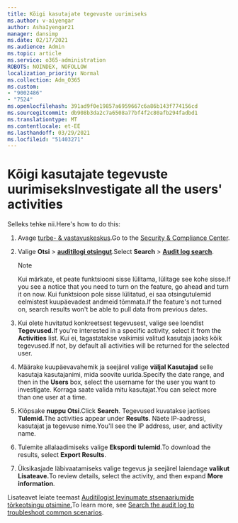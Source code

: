 ```yaml
---
title: Kõigi kasutajate tegevuste uurimiseks
ms.author: v-aiyengar
author: AshaIyengar21
manager: dansimp
ms.date: 02/17/2021
ms.audience: Admin
ms.topic: article
ms.service: o365-administration
ROBOTS: NOINDEX, NOFOLLOW
localization_priority: Normal
ms.collection: Adm_O365
ms.custom:
- "9002486"
- "7524"
ms.openlocfilehash: 391ad9f0e19857a6959667c6a86b143f774156cd
ms.sourcegitcommit: db908b3da2c7a6508a77bf4f2c80afb294fadbd1
ms.translationtype: MT
ms.contentlocale: et-EE
ms.lasthandoff: 03/29/2021
ms.locfileid: "51403271"
---
```

# <a name="investigate-all-the-users-activities"></a><span data-ttu-id="2a5d3-102">Kõigi kasutajate tegevuste uurimiseks</span><span class="sxs-lookup"><span data-stu-id="2a5d3-102">Investigate all the users' activities</span></span>

<span data-ttu-id="2a5d3-103">Selleks tehke nii.</span><span class="sxs-lookup"><span data-stu-id="2a5d3-103">Here's how to do this:</span></span>

1. <span data-ttu-id="2a5d3-104">Avage [turbe- & vastavuskeskus](https://go.microsoft.com/fwlink/p/?linkid=2077143).</span><span class="sxs-lookup"><span data-stu-id="2a5d3-104">Go to the [Security & Compliance Center](https://go.microsoft.com/fwlink/p/?linkid=2077143).</span></span>
1. <span data-ttu-id="2a5d3-105">Valige **Otsi**  >  **[auditilogi otsingut](https://go.microsoft.com/fwlink/?linkid=2103759)**.</span><span class="sxs-lookup"><span data-stu-id="2a5d3-105">Select **Search** > **[Audit log search](https://go.microsoft.com/fwlink/?linkid=2103759)**.</span></span>
    > [!NOTE]
    > <span data-ttu-id="2a5d3-106">Kui märkate, et peate funktsiooni sisse lülitama, lülitage see kohe sisse.</span><span class="sxs-lookup"><span data-stu-id="2a5d3-106">If you see a notice that you need to turn on the feature, go ahead and turn it on now.</span></span> <span data-ttu-id="2a5d3-107">Kui funktsioon pole sisse lülitatud, ei saa otsingutulemid eelmistest kuupäevadest andmeid tõmmata.</span><span class="sxs-lookup"><span data-stu-id="2a5d3-107">If the feature's not turned on, search results won't be able to pull data from previous dates.</span></span>

1. <span data-ttu-id="2a5d3-108">Kui olete huvitatud konkreetsest tegevusest, valige see loendist **Tegevused.**</span><span class="sxs-lookup"><span data-stu-id="2a5d3-108">If you're interested in a specific activity, select it from the **Activities** list.</span></span> <span data-ttu-id="2a5d3-109">Kui ei, tagastatakse vaikimisi valitud kasutaja jaoks kõik tegevused.</span><span class="sxs-lookup"><span data-stu-id="2a5d3-109">If not, by default all activities will be returned for the selected user.</span></span>
1. <span data-ttu-id="2a5d3-110">Määrake kuupäevavahemik ja seejärel valige **väljal Kasutajad** selle kasutaja kasutajanimi, mida soovite uurida.</span><span class="sxs-lookup"><span data-stu-id="2a5d3-110">Specify the date range, and then in the **Users** box, select the username for the user you want to investigate.</span></span> <span data-ttu-id="2a5d3-111">Korraga saate valida mitu kasutajat.</span><span class="sxs-lookup"><span data-stu-id="2a5d3-111">You can select more than one user at a time.</span></span>
1. <span data-ttu-id="2a5d3-112">Klõpsake **nuppu Otsi**.</span><span class="sxs-lookup"><span data-stu-id="2a5d3-112">Click **Search**.</span></span> <span data-ttu-id="2a5d3-113">Tegevused kuvatakse jaotises **Tulemid.**</span><span class="sxs-lookup"><span data-stu-id="2a5d3-113">The activities appear under **Results**.</span></span> <span data-ttu-id="2a5d3-114">Näete IP-aadressi, kasutajat ja tegevuse nime.</span><span class="sxs-lookup"><span data-stu-id="2a5d3-114">You'll see the IP address, user, and activity name.</span></span>
1. <span data-ttu-id="2a5d3-115">Tulemite allalaadimiseks valige **Ekspordi tulemid**.</span><span class="sxs-lookup"><span data-stu-id="2a5d3-115">To download the results, select **Export Results**.</span></span>
1. <span data-ttu-id="2a5d3-116">Üksikasjade läbivaatamiseks valige tegevus ja seejärel laiendage **valikut Lisateave.**</span><span class="sxs-lookup"><span data-stu-id="2a5d3-116">To review details, select the activity, and then expand **More information**.</span></span>

<span data-ttu-id="2a5d3-117">Lisateavet leiate teemast [Auditilogist levinumate stsenaariumide tõrkeotsingu otsimine.](https://go.microsoft.com/fwlink/?linkid=2103944)</span><span class="sxs-lookup"><span data-stu-id="2a5d3-117">To learn more, see [Search the audit log to troubleshoot common scenarios](https://go.microsoft.com/fwlink/?linkid=2103944).</span></span>